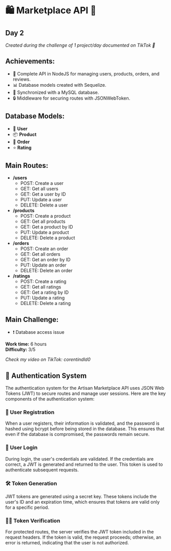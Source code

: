 # 🛍️ Marketplace API 🎨
## Day 2

*Created during the challenge of 1 project/day documented on TikTok 📅*

## Achievements:
- 🚀 Complete API in NodeJS for managing users, products, orders, and reviews.
- 📊 Database models created with Sequelize.
- 🔄 Synchronized with a MySQL database.
- 🔒 Middleware for securing routes with JSONWebToken.

## Database Models:
- 👤 **User**
- 📦 **Product**
- 🛒 **Order**
- ⭐ **Rating**

## Main Routes:
- **/users**
  - POST: Create a user
  - GET: Get all users
  - GET: Get a user by ID
  - PUT: Update a user
  - DELETE: Delete a user
- **/products**
  - POST: Create a product
  - GET: Get all products
  - GET: Get a product by ID
  - PUT: Update a product
  - DELETE: Delete a product
- **/orders**
  - POST: Create an order
  - GET: Get all orders
  - GET: Get an order by ID
  - PUT: Update an order
  - DELETE: Delete an order
- **/ratings**
  - POST: Create a rating
  - GET: Get all ratings
  - GET: Get a rating by ID
  - PUT: Update a rating
  - DELETE: Delete a rating

## Main Challenge:
- ❗ Database access issue

**Work time:** 6 hours  
**Difficulty:** 3/5

*Check my video on TikTok: corentindld0*

## 🔐 Authentication System
The authentication system for the Artisan Marketplace API uses JSON Web Tokens (JWT) to secure routes and manage user sessions. Here are the key components of the authentication system:

### 📝 User Registration
When a user registers, their information is validated, and the password is hashed using bcrypt before being stored in the database. This ensures that even if the database is compromised, the passwords remain secure.

### 🔑 User Login
During login, the user's credentials are validated. If the credentials are correct, a JWT is generated and returned to the user. This token is used to authenticate subsequent requests.

### 🛠️ Token Generation
JWT tokens are generated using a secret key. These tokens include the user's ID and an expiration time, which ensures that tokens are valid only for a specific period.

### 🕵️‍♂️ Token Verification
For protected routes, the server verifies the JWT token included in the request headers. If the token is valid, the request proceeds; otherwise, an error is returned, indicating that the user is not authorized.